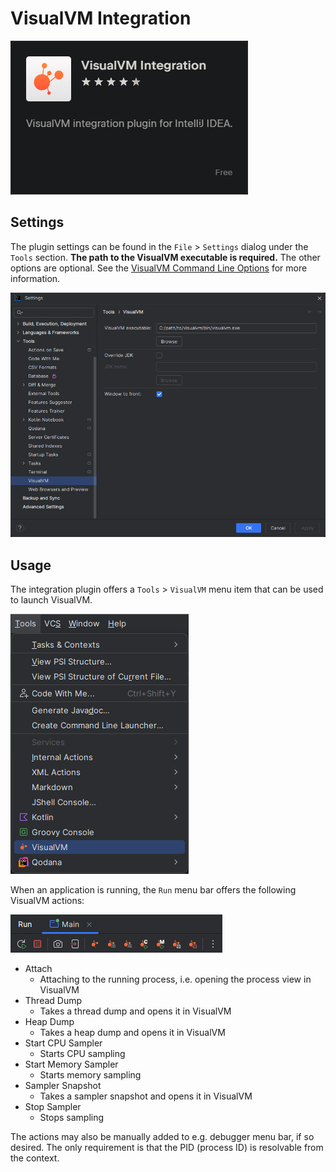 # VisualVM Integration

[![VisualVM Integration text](plugin-card.png)](https://plugins.jetbrains.com/plugin/27579-visualvm-integration)

## Settings

The plugin settings can be found in the `File` > `Settings` dialog under the `Tools` section.
**The path to the VisualVM executable is required.** The other options are optional. See
the [VisualVM Command Line Options](https://visualvm.github.io/docs/command-line-options.html) for more information.

![Settings](settings.png)

## Usage

The integration plugin offers a `Tools` > `VisualVM` menu item that can be used to launch VisualVM.

![ToolsMenu](tools-menu.png)

When an application is running, the `Run` menu bar offers the following VisualVM actions:

![RunMenuBar](run-menu-bar.png)

- Attach
    - Attaching to the running process, i.e. opening the process view in VisualVM
- Thread Dump
    - Takes a thread dump and opens it in VisualVM
- Heap Dump
    - Takes a heap dump and opens it in VisualVM
- Start CPU Sampler
    - Starts CPU sampling
- Start Memory Sampler
    - Starts memory sampling
- Sampler Snapshot
    - Takes a sampler snapshot and opens it in VisualVM
- Stop Sampler
    - Stops sampling

The actions may also be manually added to e.g. debugger menu bar, if so desired.
The only requirement is that the PID (process ID) is resolvable from the context.
